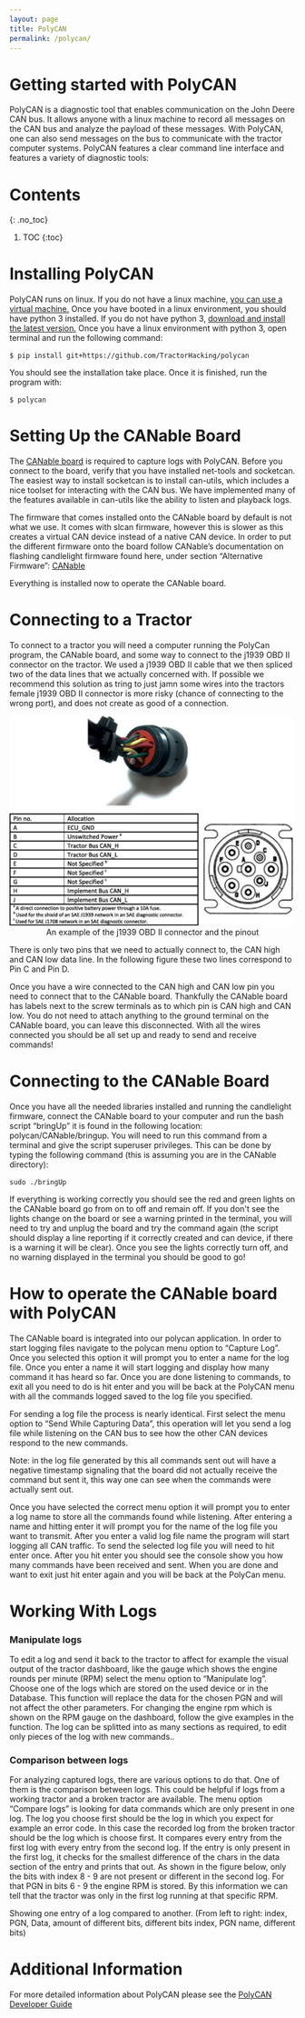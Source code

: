 ```yaml
---
layout: page
title: PolyCAN
permalink: /polycan/
---
```

# Getting started with PolyCAN
PolyCAN is a diagnostic tool that enables communication on the John Deere CAN bus. It allows anyone with a linux machine to record all messages on the CAN bus and analyze the payload of these messages. With PolyCAN, one can also send messages on the bus to communicate with the tractor computer systems. PolyCAN features a clear command line interface and features a variety of diagnostic tools:

# Contents
{: .no_toc}
1. TOC
{:toc}

# Installing PolyCAN 
PolyCAN runs on linux. If you do not have a linux machine, [you can use a virtual machine.](https://www.lifewire.com/run-ubuntu-within-windows-virtualbox-2202098)
Once you have booted in a linux environment, you should have python 3 installed. If you do not have python 3, [download and install the latest version.](https://www.python.org/downloads/)
Once you have a linux environment with python 3, open terminal and run the following command:
	
	$ pip install git+https://github.com/TractorHacking/polycan

You should see the installation take place. Once it is finished, run the program with:
    
	$ polycan

# Setting Up the CANable Board
The [CANable board]("https://canable.io/") is required to capture logs with PolyCAN. Before you connect to the board, verify that you have installed net-tools and socketcan. The easiest way to install socketcan is to install can-utils, which includes a nice toolset for interacting with the CAN bus. We have implemented many of the features available in can-utils like the ability to listen and playback logs. 

The firmware that comes installed onto the CANable board by default is not what we use. It comes with slcan firmware, however this is slower as this creates a virtual CAN device instead of a native CAN device. In order to put the different firmware onto the board follow CANable’s documentation on flashing candlelight firmware found here, under section “Alternative Firmware”: [CANable](https://canable.io/getting-started.html)

Everything is installed now to operate the CANable board.


# Connecting to a Tractor
To connect to a tractor you will need a computer running the PolyCan program, the CANable board, and some way to connect to the j1939 OBD II connector on the tractor. We used a j1939 OBD II cable that we then spliced two of the data lines that we actually concerned with. If possible we recommend this solution as tring to just jamn some wires into the tractors female j1939 OBD II connector is more risky (chance of connecting to the wrong port), and does not create as good of a connection. 

<div style="margin:0auto;"><img src="/images/can_connector_pinout.png" alt="connector" width="500"/></div>
<div style="text-align:center;">An example of the j1939 OBD II connector and the pinout</div>


There is only two pins that we need to actually connect to, the CAN high and CAN low data line. 
In the following figure these two lines correspond to Pin C and Pin D.

Once you have a wire connected to the CAN high and CAN low pin you need to connect that to the CANable board. Thankfully the CANable board has labels next to the screw terminals as to which pin is CAN high and CAN low. You do not need to attach anything to the ground terminal on the CANable board, you can leave this disconnected. With all the wires connected you should be all set up and ready to send and receive commands!


# Connecting to the CANable Board
Once you have all the needed libraries installed and running the candlelight firmware, connect the CANable board to your computer and run the bash script “bringUp” it is found in the following location: polycan/CANable/bringup. You will need to run this command from a terminal and give the script superuser privileges.  This can be done by typing the following command (this is assuming you are in the CANable directory):

    sudo ./bringUp

If everything is working correctly you should see the red and green lights on the CANable board go from on to off and remain off. If you don't see the lights change on the board or see a warning printed in the terminal, you will need to try and unplug the board and try the command again (the script should display a line reporting if it correctly created and can device, if there is a warning it will be clear). Once you see the lights correctly turn off, and no warning displayed in the terminal you should be good to go!


# How to operate the CANable board with PolyCAN
The CANable board is integrated into our polycan application. In order to start logging files navigate to the polycan menu option to “Capture Log”. Once you selected this option it will prompt you to enter a name for the log file. Once you enter a name it will start logging and display how many command it has heard so far. Once you are done listening to commands, to exit all you need to do is hit enter and you will be back at the PolyCAN menu with all the commands logged saved to the log file you specified.

For sending a log file the process is nearly identical. First select the menu option to “Send While Capturing Data”, this operation will let you send a log file while listening on the CAN bus to see how the other CAN devices respond to the new commands. 

Note: in the log file generated by this all commands sent out will have a negative timestamp signaling that the board did not actually receive the command but sent it, this way one can see when the commands were actually sent out. 

Once you have selected the correct menu option it will prompt you to enter a log name to store all the commands found while listening. After entering a name and hitting enter it will prompt you for the name of the log file you want to transmit. After you enter a valid log file name the program will start logging all CAN traffic. To send the selected log file you will need to hit enter once. After you hit enter you should see the console show you how many commands have been received and sent. When you are done and want to exit just hit enter again and you will be back at the PolyCan menu.

# Working With Logs
<h3>Manipulate logs</h3>
To edit a log and send it back to the tractor to affect for example the visual output of the tractor dashboard, like the gauge which shows the engine rounds per minute (RPM) select the menu option to “Manipulate log”. 
Choose one of the logs which are stored on the used device or in the Database. This function will replace the data for the chosen PGN and will not affect the other parameters. For changing the engine rpm which is shown on the RPM gauge on the dashboard, follow the give examples in the function. The log can be splitted into as many sections as required, to edit only pieces of the log with new commands..

<h3>Comparison between logs</h3>
For analyzing captured logs, there are various options to do that. One of them is the comparison between logs. This could be helpful if logs from a working tractor and a broken tractor are available. The menu option “Compare logs” is looking for data commands which are only present in one log. The log you choose first should be the log in which you expect for example an error code. In this case the recorded log from the broken tractor should be the log which is choose first. It compares every entry from the first log with every entry from the second log. If the entry is only present in the first log, it checks for the smallest difference of the chars in the data section of the entry and prints that out. As shown in the figure below, only the bits with index 8 - 9 are not present or different in the second log. For that PGN in bits 6 - 9 the engine RPM is stored. By this information we can tell that the tractor was only in the first log running at that specific RPM.

Showing one entry of a log compared to another. (From left to right: index, PGN, Data, amount of different bits, different bits index, PGN name, different bits)

# Additional Information

For more detailed information about PolyCAN please see the [PolyCAN Developer Guide](/polycan/developer/)
